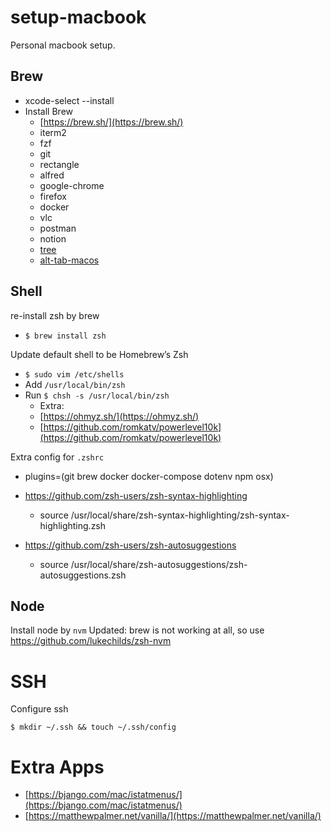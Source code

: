 # setup-macbook

Personal macbook setup.
## Brew 
- xcode-select --install
- Install Brew
    - [https://brew.sh/](https://brew.sh/)
    - iterm2
    - fzf
    - git
    - rectangle
    - alfred
    - google-chrome
    - firefox
    - docker
    - vlc
    - postman
    - notion
    - [tree](https://formulae.brew.sh/formula/tree)
    - [alt-tab-macos](https://github.com/lwouis/alt-tab-macos)
## Shell
re-install zsh by brew
- ``$ brew install zsh``

Update default shell to be Homebrew’s Zsh
- ``$ sudo vim /etc/shells``
- Add ``/usr/local/bin/zsh``
- Run ``$ chsh -s /usr/local/bin/zsh``
  - Extra:
  - [https://ohmyz.sh/](https://ohmyz.sh/)
  - [https://github.com/romkatv/powerlevel10k](https://github.com/romkatv/powerlevel10k)


Extra config for ``.zshrc``
- plugins=(git brew docker docker-compose dotenv npm osx)
- https://github.com/zsh-users/zsh-syntax-highlighting
  - source /usr/local/share/zsh-syntax-highlighting/zsh-syntax-highlighting.zsh

- https://github.com/zsh-users/zsh-autosuggestions
  - source /usr/local/share/zsh-autosuggestions/zsh-autosuggestions.zsh

## Node 
Install node by ``nvm``
Updated: brew is not working at all, so use https://github.com/lukechilds/zsh-nvm

# SSH 
Configure ssh 

``$ mkdir ~/.ssh && touch ~/.ssh/config``

# Extra Apps
- [https://bjango.com/mac/istatmenus/](https://bjango.com/mac/istatmenus/)
- [https://matthewpalmer.net/vanilla/](https://matthewpalmer.net/vanilla/)
